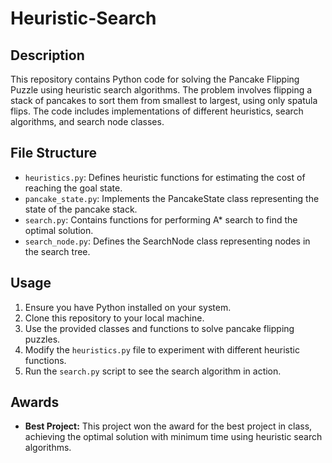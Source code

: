 # Heuristic-Search

## Description
This repository contains Python code for solving the Pancake Flipping Puzzle using heuristic search algorithms. The problem involves flipping a stack of pancakes to sort them from smallest to largest, using only spatula flips. The code includes implementations of different heuristics, search algorithms, and search node classes.

## File Structure
- `heuristics.py`: Defines heuristic functions for estimating the cost of reaching the goal state.
- `pancake_state.py`: Implements the PancakeState class representing the state of the pancake stack.
- `search.py`: Contains functions for performing A* search to find the optimal solution.
- `search_node.py`: Defines the SearchNode class representing nodes in the search tree.

## Usage
1. Ensure you have Python installed on your system.
2. Clone this repository to your local machine.
3. Use the provided classes and functions to solve pancake flipping puzzles.
4. Modify the `heuristics.py` file to experiment with different heuristic functions.
5. Run the `search.py` script to see the search algorithm in action.

## Awards
- **Best Project:** This project won the award for the best project in class, achieving the optimal solution with minimum time using heuristic search algorithms.


